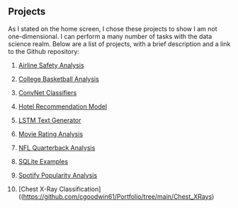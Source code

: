 ## Projects

As I stated on the home screen, I chose these projects to show I am not one-dimensional. I can perform a many number of tasks with the data science realm. Below are a list of projects, with a brief description and a link to the Github repository:

1) [Airline Safety Analysis](https://github.com/cgoodwin61/Portfolio/tree/main/Airline_Safety_Analysis)

2) [College Basketball Analysis](https://github.com/cgoodwin61/Portfolio/tree/main/College_Basketball_Analysis)

3) [ConvNet Classifiers](https://github.com/cgoodwin61/Portfolio/tree/main/ConvNet_Classifiers)

4) [Hotel Recommendation Model](https://github.com/cgoodwin61/Portfolio/tree/main/Hotel_Recommendation_Model)

5) [LSTM Text Generator](https://github.com/cgoodwin61/Portfolio/tree/main/LSTM_Text_Generator)

6) [Movie Rating Analysis](https://github.com/cgoodwin61/Portfolio/tree/main/Movie_Rating_Analysis)

7) [NFL Quarterback Analysis](https://github.com/cgoodwin61/Portfolio/tree/main/QB_Analysis)

8) [SQLite Examples](https://github.com/cgoodwin61/Portfolio/tree/main/SQLite_Example)

9) [Spotify Popularity Analysis](https://github.com/cgoodwin61/Portfolio/tree/main/Spotify_Analysis)

10) [Chest X-Ray Classification]((https://github.com/cgoodwin61/Portfolio/tree/main/Chest_XRays)
